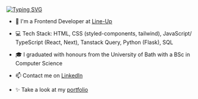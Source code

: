[![Typing SVG](https://readme-typing-svg.demolab.com?font=Fira+Code&pause=1000&color=0AD764&width=435&height=35&lines=Hi+there!+I'm+Aimy+😊)](https://git.io/typing-svg)

- 💼 I'm a Frontend Developer at [Line-Up](https://lineupnow.com/)

- 💻 Tech Stack: HTML, CSS (styled-components, tailwind), JavaScript/ TypeScript (React, Next), Tanstack Query, Python (Flask), SQL

- 🎓 I graduated with honours from the University of Bath with a BSc in Computer Science

- 📫 Contact me on [LinkedIn](https://www.linkedin.com/in/aimy-varghese/)

- ✨ Take a look at my [portfolio](https://aimyvarghese.netlify.app/)

<!--
**aimyv/aimyv** is a ✨ _special_ ✨ repository because its `README.md` (this file) appears on your GitHub profile.

Here are some ideas to get you started:

- 🔭 I’m currently working on ...
- 🌱 I’m currently learning ...
- 👯 I’m looking to collaborate on ...
- 🤔 I’m looking for help with ...
- 💬 Ask me about ...
- 📫 How to reach me: ...
- 😄 Pronouns: ...
- ⚡ Fun fact: ...
-->
